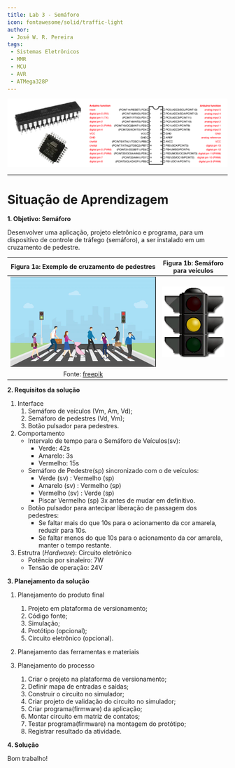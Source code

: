 ```yaml
---
title: Lab 3 - Semáforo
icon: fontawesome/solid/traffic-light
author:
 - José W. R. Pereira
tags:
 - Sistemas Eletrônicos
 - MMR
 - MCU
 - AVR
 - ATMega328P
---
```



![atmega328](img/lab0-atmega328p.png)


---

# Situação de Aprendizagem


**1. Objetivo: Semáforo**

Desenvolver uma aplicação, projeto eletrônico e programa, para um dispositivo de controle de tráfego (semáforo), a ser instalado em um cruzamento de pedestre. 

|Figura 1a: Exemplo de cruzamento de pedestres| Figura 1b: Semáforo para veículos|
|:-------------------------------------------:|:--------------------------------:|
| ![semaforo_pedestre](img/lab3-semaforo_freepik.png)|![semaforo](img/lab3-semaforo.gif)|
| Fonte: [freepik](https://br.freepik.com/vetores-premium/pedestre-atravessar-a-rua-com-pessoas-da-equipe-e-semaforo-e-cidade_5589436.htm)  | |



**2. Requisitos da solução**

1. Interface
      1. Semáforo de veículos (Vm, Am, Vd);
      2. Semáforo de pedestres (Vd, Vm);
      3. Botão pulsador para pedestres.
2. Comportamento
    * Intervalo de tempo para o Semáforo de Veículos(sv):
        * Verde: 42s
        * Amarelo: 3s
        * Vermelho: 15s
    * Semáforo de Pedestre(sp) sincronizado com o de veículos:
        * Verde (sv) : Vermelho (sp)
        * Amarelo (sv) : Vermelho (sp)
        * Vermelho (sv) : Verde (sp)
        * Piscar Vermelho (sp) 3x antes de mudar em definitivo.
    * Botão pulsador para antecipar liberação de passagem dos pedestres:
        * Se faltar mais do que 10s para o acionamento da cor amarela, reduzir para 10s.
        * Se faltar menos do que 10s para o acionamento da cor amarela, manter o tempo restante.
3. Estrutra (*Hardware*): Circuito eletrônico
    * Potência por sinaleiro: 7W
    * Tensão de operação: 24V

**3. Planejamento da solução**

1. Planejamento do produto final
      1. Projeto em plataforma de versionamento;
      2. Código fonte;
      3. Simulação;
      4. Protótipo (opcional);
      5. Circuito eletrônico (opcional).
   
2. Planejamento das ferramentas e materiais

3. Planejamento do processo
    1. Criar o projeto na plataforma de versionamento;
    2. Definir mapa de entradas e saídas;
    3. Construir o circuito no simulador;
    4. Criar projeto de validação do circuito no simulador;
    5. Criar programa(firmware) da aplicação;
    6. Montar circuito em matriz de contatos;
    7. Testar programa(firmware) na montagem do protótipo;
    8. Registrar resultado da atividade.

**4. Solução**


Bom trabalho!
